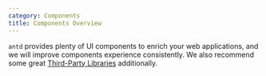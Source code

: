 ```yaml
---
category: Components
title: Components Overview
---
```


`antd` provides plenty of UI components to enrich your web applications, and we will improve components experience consistently. We also recommend some great [Third-Party Libraries](/docs/react/recommendation) additionally.
